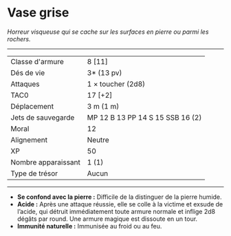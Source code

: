 # Vase grise


*Horreur visqueuse qui se cache sur les surfaces en pierre ou parmi les
rochers.*

-----

|                     |                                  |
| ------------------- | -------------------------------- |
| Classe d'armure     | 8 \[11\]                         |
| Dés de vie          | 3\* (13 pv)                      |
| Attaques            | 1 × toucher (2d8)                |
| TAC0                | 17 \[+2\]                        |
| Déplacement         | 3 m (1 m)                        |
| Jets de sauvegarde  | MP 12 B 13 PP 14 S 15 SSB 16 (2) |
| Moral               | 12                               |
| Alignement          | Neutre                           |
| XP                  | 50                               |
| Nombre apparaissant | 1 (1)                            |
| Type de trésor      | Aucun                            |

-----

  - **Se confond avec la pierre :** Difficile de la distinguer de la
    pierre humide.
  - **Acide :** Après une attaque réussie, elle se colle à la victime et
    exsude de l’acide, qui détruit immédiatement toute armure normale et
    inflige 2d8 dégâts par round. Une armure magique est dissoute en un
    tour.
  - **Immunité naturelle :** Immunisée au froid ou au feu.